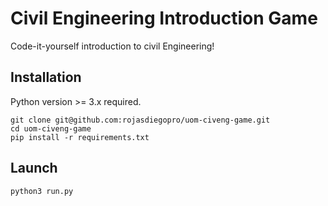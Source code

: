 # Civil Engineering Introduction Game

Code-it-yourself introduction to civil Engineering!

## Installation

Python version >= 3.x required.

```
git clone git@github.com:rojasdiegopro/uom-civeng-game.git
cd uom-civeng-game
pip install -r requirements.txt
```

## Launch

```
python3 run.py
```
